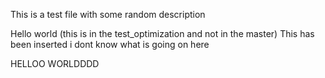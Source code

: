 This is a test file with some random description 

Hello world (this is in the test_optimization and not in the master)
This has been inserted
i dont know what is going on here 

HELLOO WORLDDDD 
